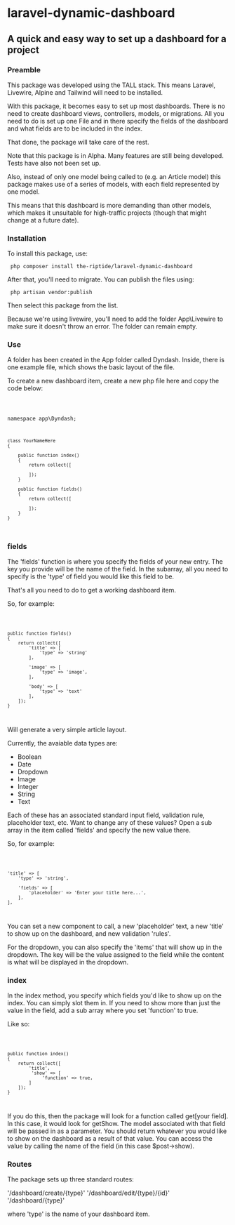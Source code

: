 # laravel-dynamic-dashboard
## A quick and easy way to set up a dashboard for a project

### Preamble 

This package was developed using the TALL stack. This means Laravel, Livewire, Alpine and Tailwind will need to be installed.

With this package, it becomes easy to set up most dashboards. There is no need to create dashboard views, controllers, models, or migrations. All you need to do is set up one File and in there specify the fields of the dashboard and what fields are to be included in the index. 

That done, the package will take care of the rest.

Note that this package is in Alpha. Many features are still being developed. Tests have also not been set up.

Also, instead of only one model being called to (e.g. an Article model) this package makes use of a series of models, with each field represented by one model. 

This means that this dashboard is more demanding than other models, which makes it unsuitable for high-traffic projects (though that might change at a future date).

### Installation 

To install this package, use:

<code> php composer install the-riptide/laravel-dynamic-dashboard </code>

After that, you'll need to migrate. You can publish the files using:

<code> php artisan vendor:publish </code> 

Then select this package from the list.

Because we're using livewire, you'll need to add the folder App\Livewire to make sure it doesn't throw an error. The folder can remain empty.

### Use

A folder has been created in the App folder called Dyndash. Inside, there is one example file, which shows the basic layout of the file. 

To create a new dashboard item, create a new php file here and copy the code below:

<code>

namespace app\Dyndash;

    class YourNameHere
    {

        public function index() 
        {
            return collect([

            ]);
        }

        public function fields()
        {
            return collect([

            ]);
        }
    }

</code>

### fields

The 'fields' function is where you specify the fields of your new entry. The key you provide will be the name of the field. In the subarray, all you need to specify is the 'type' of field you would like this field to be.

That's all you need to do to get a working dashboard item. 

So, for example: 

<code>

    public function fields()
    {
        return collect([
        	'title' => [
                'type' => 'string'
            ],

            'image' => [
                'type' => 'image',
            ],

            'body' => [
                'type' => 'text'
            ],
        ]);
    }
</code>

Will generate a very simple article layout. 

Currently, the avaiable data types are: 
* Boolean
* Date
* Dropdown
* Image
* Integer
* String
* Text

Each of these has an associated standard input field, validation rule, placeholder text, etc. Want to change any of these values? Open a sub array in the item called 'fields' and specify the new value there. 

So, for example:

<code>

    'title' => [
        'type' => 'string',

        'fields' => [
            'placeholder' => 'Enter your title here...',
        ],
    ],

</code>

You can set a new component to call, a new 'placeholder' text, a new 'title' to show up on the dashboard, and new validation 'rules'.   

For the dropdown, you can also specify the 'items' that will show up in the dropdown. The key will be the value assigned to the field while the content is what will be displayed in the dropdown. 

### index

In the index method, you specify which fields you'd like to show up on the index. You can simply slot them in. If you need to show more than just the value in the field, add a sub array where you set 'function' to true. 

Like so: 

<code>

    public function index() 
    {
        return collect([
            'title',
             'show' => [
                 'function' => true,
            ]
        ]);
    }
</code>

If you do this, then the package will look for a function called get[your field]. In this case, it would look for getShow. The model associated with that field will be passed in as a parameter. You should return whatever you would like to show on the dashboard as a result of that value. You can access the value by calling the name of the field (in this case $post->show).

### Routes

The package sets up three standard routes:

'/dashboard/create/{type}'
'/dashboard/edit/{type}/{id}'
'/dashboard/{type}'

where 'type' is the name of your dashboard item. 